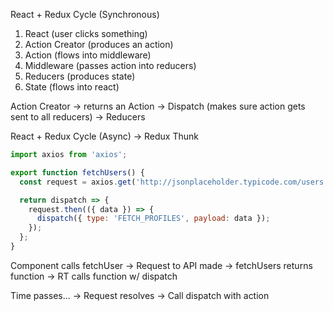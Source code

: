 React + Redux Cycle (Synchronous)

1. React (user clicks something)
2. Action Creator (produces an action)
3. Action (flows into middleware)
4. Middleware (passes action into reducers)
5. Reducers (produces state)
6. State (flows into react)

Action Creator -> returns an Action -> Dispatch (makes sure action gets sent to all reducers) -> Reducers

React + Redux Cycle (Async) -> Redux Thunk

```js
import axios from 'axios';

export function fetchUsers() {
  const request = axios.get('http://jsonplaceholder.typicode.com/users');

  return dispatch => {
    request.then(({ data }) => {
      dispatch({ type: 'FETCH_PROFILES', payload: data });
    });
  };
}
```

Component calls fetchUser -> Request to API made -> fetchUsers returns function -> RT calls function w/ dispatch

Time passes... -> Request resolves -> Call dispatch with action
